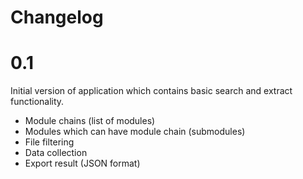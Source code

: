 Changelog
=========

# 0.1

Initial version of application which contains basic search and extract functionality.

* Module chains (list of modules)
* Modules which can have module chain (submodules)
* File filtering
* Data collection
* Export result (JSON format)
